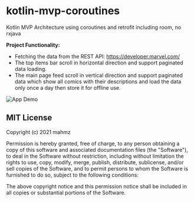 # kotlin-mvp-coroutines
 Kotlin MVP Architecture using coroutines and retrofit including room, no rxjava
 
**Project Functionality:**
*	Fetching the data from the REST API: https://developer.marvel.com/
*	The top items bar scroll in horizontal direction and support paginated data loading.
*	The main page feed scroll in vertical direction and support paginated data which show all comics with their descriptions and load the data only once a day then store it for offline use.


![App Demo](https://github.com/mahmz/kotlin-mvp-coroutines/blob/main/demo/mvp_marvel.gif)



## MIT License
Copyright (c) 2021 mahmz

Permission is hereby granted, free of charge, to any person obtaining a copy
of this software and associated documentation files (the "Software"), to deal
in the Software without restriction, including without limitation the rights
to use, copy, modify, merge, publish, distribute, sublicense, and/or sell
copies of the Software, and to permit persons to whom the Software is
furnished to do so, subject to the following conditions:

The above copyright notice and this permission notice shall be included in all
copies or substantial portions of the Software.
